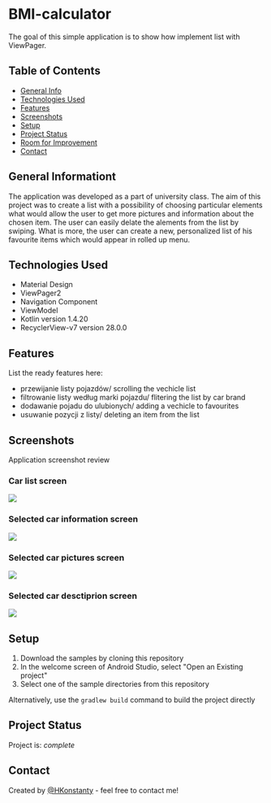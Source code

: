 # BMI-calculator
The goal of this simple application is to show how implement list with ViewPager.

## Table of Contents
* [General Info](#general-information)
* [Technologies Used](#technologies-used)
* [Features](#features)
* [Screenshots](#screenshots)
* [Setup](#setup)
* [Project Status](#project-status)
* [Room for Improvement](#room-for-improvement)
* [Contact](#contact)


## General Informationt
The application was developed as a part of university class. The aim of this project was to create a
list with a possibility of choosing particular elements what would allow the user to get more pictures and information about the chosen item. The user can easily delate the alements from the list by swiping. What is more, the user can create a new, personalized list of his favourite items which would appear in rolled up menu. 


## Technologies Used
- Material Design
- ViewPager2
- Navigation Component
- ViewModel
- Kotlin version 1.4.20
- RecyclerView-v7 version 28.0.0


## Features
List the ready features here:
* przewijanie listy pojazdów/ scrolling the vechicle list 
* filtrowanie listy według marki pojazdu/ flitering the list by car brand
* dodawanie pojadu do ulubionych/ adding a vechicle to favourites
* usuwanie pozycji z listy/ deleting an item from the list 


## Screenshots
Application screenshot review
### Car list screen 
![](./screenshot/list_screen.png)

### Selected car information screen 
![](./screenshot/details_screen.png)

### Selected car pictures screen 
![](./screenshot/photo_screen.png)

### Selected car desctiprion screen 
![](./screenshot/description_screen.png)

## Setup
1. Download the samples by cloning this repository
2. In the welcome screen of Android Studio, select "Open an Existing project"
3. Select one of the sample directories from this repository

Alternatively, use the `gradlew build` command to build the project directly


## Project Status
Project is: _complete_


## Contact
Created by [@HKonstanty](https://github.com/HKonstanty/HKonstanty) - feel free to contact me!